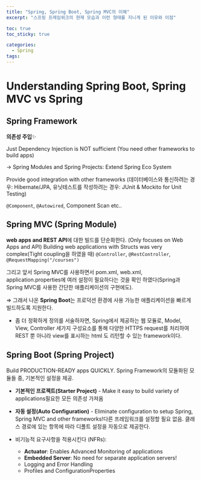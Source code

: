 ```yaml
---
title: "Spring, Spring Boot, Spring MVC의 이해"
excerpt: "스프링 프레임워크의 현재 모습과 이런 형태를 지니게 된 이유와 이점"

toc: true
toc_sticky: true

categories:
  - Spring
tags:
---
```

# Understanding Spring Boot, Spring MVC vs Spring

## Spring Framework

**의존성 주입**✨

Just Dependency Injection is NOT sufficient (You need other frameworks to build apps)

→ Spring Modules and Spring Projects: Extend Spring Eco System

Provide good integration with other frameworks (데이터베이스와 통신하려는 경우: Hibernate/JPA, 유닛테스트를 작성하려는 경우: JUnit & Mockito for Unit Testing)

`@Component`, `@Autowired`, Component Scan etc..

## Spring MVC (Spring Module)

**web apps and REST API**에 대한 빌드를 단순화한다. (Only focuses on Web Apps and API)
Building web applications with Structs was very complex(Tight coupling을 하였을 때)
`@Controller`, `@RestController`, `@RequestMapping("/courses")`

그리고 앞서 Spring MVC를 사용하면서 pom.xml, web.xml, application.properties에 여러 설정이 필요하다는 것을 확인 하였다(Spring과 Spring MVC를 사용한 간단한 애플리케이션의 구현에도).

⇒ 그래서 나온 **Spring Boot**는 프로덕션 환경에 사용 가능한 애플리케이션을 빠르게 빌드하도록 지원한다.

- 좀 더 정확하게 정의를 서술하자면, Spring에서 제공하는 웹 모듈로, Model, View, Controller 세가지 구성요소를 통해 다양한 HTTPS request를 처리하여 REST 뿐 아니라 view를 표시하는 html 도 리턴할 수 있는 framework이다.


## Spring Boot (Spring Project)

Build PRODUCTION-READY apps QUICKLY. Spring Framework의 모듈화된 모듈들 중, 기본적인 설정을 제공.

- **기본적인 프로젝트(Starter Project)** - Make it easy to build variety of applications필요한 모든 의존성 가져옴

- **자동 설정(Auto Configuration)** - Eliminate configuration to setup Spring, Spring MVC and other frameworks!다른 프레임워크를 설정할 필요 없음. 클래스 경로에 있는 항목에 따라 디폴트 설정을 자동으로 제공한다.

- 비기능적 요구사항을 적용시킨다 (NFRs):
    - **Actuator**: Enables Advanced Monitoring of applications
    - **Embedded Server**: No need for separate application servers!
    - Logging and Error Handling
    - Profiles and ConfigurationProperties